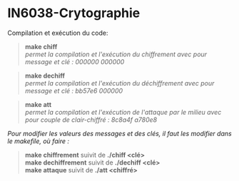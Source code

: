 # IN6038-Crytographie

Compilation et exécution du code:

  > **make chiff**   
   *permet la compilation et l'exécution du chiffrement avec pour message et clé : 000000 000000*
  
  >**make dechiff**  
  *permet la compilation et l'exécution du déchiffrement avec pour message et clé : bb57e6 000000*
  
  >**make att**  
  *permet la compilation et l'exécution de l'attaque par le milieu avec pour couple de clair-chiffré : 8c8a4f a780e8*
 
 *Pour modifier les valeurs des messages et des clés, il faut les modifier dans le makefile, où faire :*  
  >**make chiffrement** suivit de **./chiff <message> <clé>**  
  >**make dechiffrement** suivit de **./dechiff <message> <clé>**  
  >**make attaque** suivit de **./att <clair> <chiffré>**  

